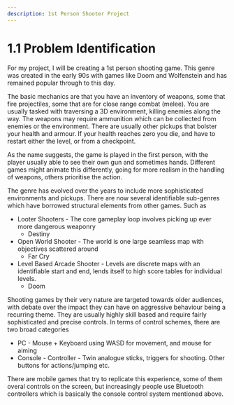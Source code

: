 ```yaml
---
description: 1st Person Shooter Project
---
```


# 1.1 Problem Identification

For my project, I will be creating a 1st person shooting game. This genre was created in the early 90s with games like Doom and Wolfenstein and has remained popular through to this day.

The basic mechanics are that you have an inventory of weapons, some that fire projectiles, some that are for close range combat \(melee\). You are usually tasked with traversing a 3D environment, killing enemies along the way. The weapons may require ammunition which can be collected from enemies or the environment. There are usually other pickups that bolster your health and armour. If your health reaches zero you die, and have to restart either the level, or from a checkpoint.

As the name suggests, the game is played in the first person, with the player usually able to see their own gun and sometimes hands. Different games might animate this differently, going for more realism in the handling of weapons, others prioritise the action.

The genre has evolved over the years to include more sophisticated environments and pickups. There are now several identifiable sub-genres which have borrowed structural elements from other games. Such as

* Looter Shooters - The core gameplay loop involves picking up ever more dangerous weaponry
  * Destiny
* Open World Shooter - The world is one large seamless map with objectives scattered around
  * Far Cry
* Level Based Arcade Shooter - Levels are discrete maps with an identifiable start and end, lends itself to high score tables for individual levels.
  * Doom

Shooting games by their very nature are targeted towards older audiences, with debate over the impact they can have on aggressive behaviour being a recurring theme. They are usually highly skill based and require fairly sophisticated and precise controls. In terms of control schemes, there are two broad categories

* PC - Mouse + Keyboard using WASD for movement, and mouse for aiming
* Console - Controller - Twin analogue sticks, triggers for shooting. Other buttons for actions/jumping etc.

There are mobile games that try to replicate this experience, some of them overal controls on the screen, but increasingly people use Bluetooth controllers which is basically the console control system mentioned above.

